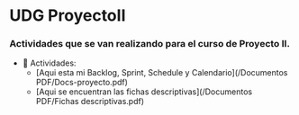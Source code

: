 # UDG  ProyectoII

### Actividades que se van realizando para el curso de Proyecto II.
- :file_folder: Actividades:
  + [Aqui esta mi Backlog, Sprint, Schedule y Calendario](/Documentos PDF/Docs-proyecto.pdf)
  + [Aqui se encuentran las fichas descriptivas](/Documentos PDF/Fichas descriptivas.pdf)
